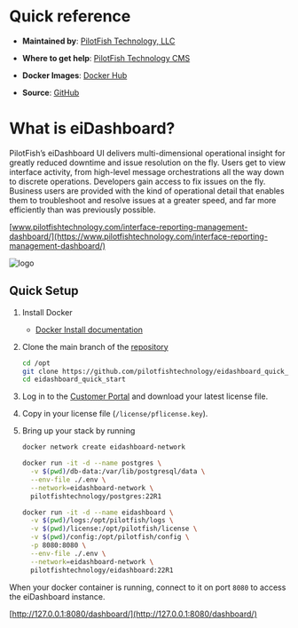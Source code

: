 # Quick reference

-	**Maintained by**: [PilotFish Technology, LLC](https://www.pilotfishtechnology.com)

-	**Where to get help**: [PilotFish Technology CMS](https://cms.pilotfishtechnology.com)

-   **Docker Images**: [Docker Hub](https://hub.docker.com/u/pilotfishtechnology)

-   **Source**: [GitHub](https://github.com/pilotfishtechnology)

# What is eiDashboard?
PilotFish’s eiDashboard UI delivers multi-dimensional operational insight for greatly reduced downtime and issue resolution on the fly. Users get to view interface activity, from high-level message orchestrations all the way down to discrete operations. Developers gain access to fix issues on the fly. Business users are provided with the kind of operational detail that enables them to troubleshoot and resolve issues at a greater speed, and far more efficiently than was previously possible.

[www.pilotfishtechnology.com/interface-reporting-management-dashboard/](https://www.pilotfishtechnology.com/interface-reporting-management-dashboard/)

![logo](https://www.pilotfishtechnology.com/wp-content/uploads/2015/03/pilotfish-logo.png)

## Quick Setup

1. Install Docker

	- [Docker Install documentation](https://docs.docker.com/install/)

2. Clone the main branch of the [repository](https://github.com/pilotfishtechnology/eidashboard_quick_start)

	```bash
	cd /opt
	git clone https://github.com/pilotfishtechnology/eidashboard_quick_start
	cd eidashboard_quick_start
	```

3. Log in to the [Customer Portal](https://customerportal.pilotfishtechnology.com/portal/login.html) and download your latest license file.

4. Copy in your license file (`/license/pflicense.key`).

5. Bring up your stack by running

	```bash
	docker network create eidashboard-network

	docker run -it -d --name postgres \
	  -v $(pwd)/db-data:/var/lib/postgresql/data \
	  --env-file ./.env \
	  --network=eidashboard-network \
	  pilotfishtechnology/postgres:22R1

	docker run -it -d --name eidashboard \
	  -v $(pwd)/logs:/opt/pilotfish/logs \
	  -v $(pwd)/license:/opt/pilotfish/license \
	  -v $(pwd)/config:/opt/pilotfish/config \
	  -p 8080:8080 \
	  --env-file ./.env \
	  --network=eidashboard-network \
	  pilotfishtechnology/eidashboard:22R1
	```

When your docker container is running, connect to it on port `8080` to access the eiDashboard instance.

[http://127.0.0.1:8080/dashboard/](http://127.0.0.1:8080/dashboard/)

